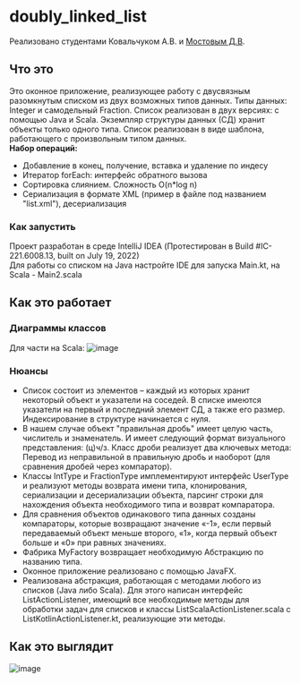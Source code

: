 # doubly_linked_list
Реализовано студентами Ковальчуком А.В. и [Мостовым Д.В]((https://github.com/MOCTNK)).

## Что это
Это оконное приложение, реализующее работу с двусвязным разомкнутым списком из двух возможных типов данных. Типы данных: Integer и самодельный Fraction. Список реализован в двух версиях: с помощью Java и Scala. Экземпляр структуры данных (СД) хранит объекты только одного типа. Список реализован в виде шаблона, работающего с произвольным типом данных.  
**Набор операций:** 
- Добавление в конец, получение, вставка и удаление по индесу
- Итератор forEach: интерфейс обратного вызова
- Сортировка слиянием. Сложность O(n*log n)
- Сериализация в формате XML (пример в файле под названием "list.xml"), десериализация
### Как запустить
Проект разработан в среде IntelliJ IDEA (Протестирован в Build #IC-221.6008.13, built on July 19, 2022)  
Для работы со списком на Java настройте IDE для запуска Main.kt, на Scala - Main2.scala

## Как это работает
### Диаграммы классов
Для части на Scala:
![image](https://github.com/DavrosWho/doubly_linked_list/assets/71879137/38bd13e0-b254-4a10-b3b3-4c6fa01ca035)
### Нюансы
- Список состоит из элементов – каждый из которых хранит некоторый объект и указатели на соседей. В списке имеются указатели на первый и последний элемент СД, а также его размер. Индексирование в структуре начинается с нуля.  
- В нашем случае объект "правильная дробь" имеет целую часть, числитель и знаменатель. И имеет следующий формат визуального представления: (ц)ч/з. Класс дроби реализует два ключевых метода: Перевод из неправильной в правильную дробь и наоборот (для сравнения дробей через компаратор).  
- Классы IntType и FractionType имплементируют интерфейс UserType и реализуют методы возврата имени типа, клонирования, сериализации и десериализации объекта, парсинг строки для нахождения объекта необходимого типа и возврат компаратора.  
- Для сравнения объектов одинакового типа данных созданы компараторы, которые возвращают значение «-1», если первый передаваемый объект меньше второго, «1», когда первый объект больше и «0» при равных значениях.  
- Фабрика MyFactory возвращает необходимую Абстракцию по названию типа.  
- Оконное приложение реализовано с помощью JavaFX.  
- Реализована абстракция, работающая с методами любого из списков (Java либо Scala). Для этого написан интерфейс ListActionListener, имеющий все необходимые методы для обработки задач для списков и классы ListScalaActionListener.scala с ListKotlinActionListener.kt, реализующие эти методы.  

## Как это выглядит
![image](https://github.com/DavrosWho/doubly_linked_list/assets/71879137/c35119ef-0f9e-4fee-9806-594fff0cd9ce)

  


